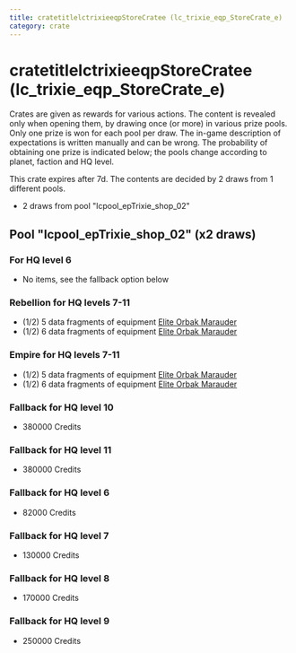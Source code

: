 ```yaml
---
title: cratetitlelctrixieeqpStoreCratee (lc_trixie_eqp_StoreCrate_e)
category: crate
---
```


# cratetitlelctrixieeqpStoreCratee (lc_trixie_eqp_StoreCrate_e)

Crates are given as rewards for various actions. The content is revealed only when opening them, by drawing once (or more) in various prize pools. Only one prize is won for each pool per draw. The in-game description of expectations is written manually and can be wrong. The probability of obtaining one prize is indicated below; the pools change according to planet, faction and HQ level.

This crate expires after 7d. The contents are decided by 2 draws from 1 different pools.
  * 2 draws from pool "lcpool_epTrixie_shop_02"

## Pool "lcpool_epTrixie_shop_02" (x2 draws)

### For HQ level 6

  * No items, see the fallback option below

### Rebellion for HQ levels 7-11

  * (1/2) 5 data fragments of equipment [Elite Orbak Marauder](eqpRebelBetaTroop)
  * (1/2) 6 data fragments of equipment [Elite Orbak Marauder](eqpRebelBetaTroop)

### Empire for HQ levels 7-11

  * (1/2) 5 data fragments of equipment [Elite Orbak Marauder](eqpEmpireBetaTroop)
  * (1/2) 6 data fragments of equipment [Elite Orbak Marauder](eqpEmpireBetaTroop)

### Fallback for HQ level 10

  * 380000 Credits

### Fallback for HQ level 11

  * 380000 Credits

### Fallback for HQ level 6

  * 82000 Credits

### Fallback for HQ level 7

  * 130000 Credits

### Fallback for HQ level 8

  * 170000 Credits

### Fallback for HQ level 9

  * 250000 Credits